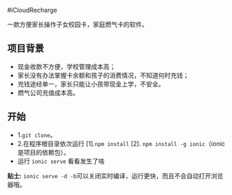 #iCloudRecharge

一款方便家长操作子女校园卡，家庭燃气卡的软件。

## 项目背景
* 现金收款不方便，学校管理成本高；
* 家长没有办法掌握卡余额和孩子的消费情况，不知道何时充钱；
* 充钱途经单一，家长只能让小孩带现金上学，不安全。
* 燃气公司充值成本高。


## 开始

* 1.`git clone`。
* 2.在程序根目录依次运行 [1].`npm install` [2]. `npm install -g ionic`（ionic是项目的依赖包）。
* 运行 `ionic serve` 看看发生了啥

**贴士:**  `ionic serve -d -b`可以关闭实时编译，运行更快，而且不会自动打开浏览器哦。

